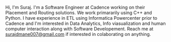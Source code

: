Hi, I'm Suraj. I'm a Software Engineer at Cadence working on their Placement and Routing solutions. We work primararily using C++ and Python. I have experience in ETL using Informatica Powercenter prior to Cadence and I'm interested in Data Analytics, Info viasualization and human computer interaction along with Software Developement. Reach me at
surajdmane007@gmail.com if interested in colaborating on anything.

<!---
surajmane/surajmane is a ✨ special ✨ repository because its `README.md` (this file) appears on your GitHub profile.
You can click the Preview link to take a look at your changes.
--->
